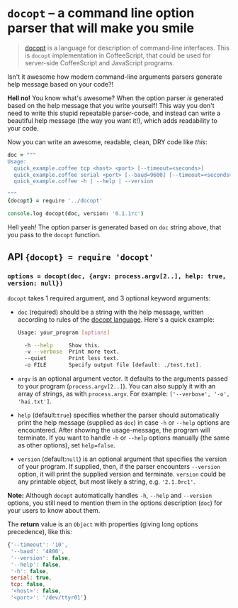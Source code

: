 `docopt` – a command line option parser that will make you smile
===============================================================

> [docopt](http://docopt.org) is a language for description of command-line
> interfaces. This is `docopt` implementation in CoffeeScript, that could
> be used for server-side CoffeeScript and JavaScript programs.

Isn't it awesome how modern command-line arguments parsers generate
help message based on your code?!

**Hell no!**  You know what's awesome?  When the option parser *is* generated
based on the help message that you write yourself!  This way you don't need to 
write this stupid repeatable parser-code, and instead can write a beautiful 
help message (the way you want it!), which adds readability to your code.

Now you can write an awesome, readable, clean, DRY code like *this*:

```coffeescript
doc = """
Usage:
  quick_example.coffee tcp <host> <port> [--timeout=<seconds>]
  quick_example.coffee serial <port> [--baud=9600] [--timeout=<seconds>]
  quick_example.coffee -h | --help | --version

"""
{docopt} = require '../docopt'

console.log docopt(doc, version: '0.1.1rc')
```

Hell yeah! The option parser is generated based on `doc` string above, that you
pass to the `docopt` function.



API `{docopt} = require 'docopt'`
---------------------------------

### `options = docopt(doc, {argv: process.argv[2..], help: true, version: null})`

`docopt` takes 1 required argument, and 3 optional keyword arguments:

* `doc` (required) should be a string with the help message, written according 
to rules of the [docopt language](http://docopt.org). Here's a quick example:

  ```bash
  Usage: your_program [options]

    -h --help     Show this.
    -v --verbose  Print more text.
    --quiet       Print less text.
    -o FILE       Specify output file [default: ./test.txt].
  ```

* `argv` is an optional argument vector. It defaults to the arguments passed
to your program (`process.argv[2..]`). You can also supply it with an array
of strings, as with `process.argv`. For example: `['--verbose', '-o', 'hai.txt']`.

* `help` (default:`true`) specifies whether the parser should automatically
print the help message (supplied as `doc`) in case `-h` or `--help` options
are encountered. After showing the usage-message, the program will terminate.
If you want to handle `-h` or `--help` options manually (the same as other options),
set `help=false`.

* `version` (default:`null`) is an optional argument that specifies the
version of your program. If supplied, then, if the parser encounters
`--version` option, it will print the supplied version and terminate.
`version` could be any printable object, but most likely a string,
e.g. `'2.1.0rc1'`.

**Note:** Although `docopt` automatically handles `-h`, `--help` and `--version` options, 
you still need to mention them in the options description (`doc`) for your users to 
know about them.

The **return** value is an `Object` with properties (giving long options precedence), 
like this:

```javascript
{'--timeout': '10',
 '--baud': '4800',
 '--version': false,
 '--help': false,
 '-h': false,
 serial: true,
 tcp: false,
 '<host>': false,
 '<port>': '/dev/ttyr01'}
```
